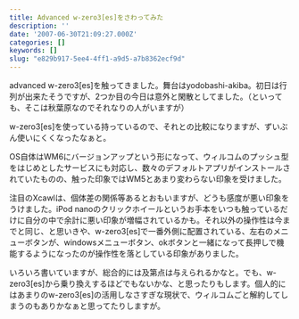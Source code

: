 ```yaml
---
title: Advanced w-zero3[es]をさわってみた
description: ''
date: '2007-06-30T21:09:27.000Z'
categories: []
keywords: []
slug: "e829b917-5ee4-4ff1-a9d5-a7b8362ecf9d"
---
```

advanced w-zero3\[es\]を触ってきました。舞台はyodobashi-akiba。初日は行列が出来たそうですが、2つか目の今日は意外と閑散としてました。（といっても、そこは秋葉原なのでそれなりの人がいますが）

w-zero3\[es\]を使っている持っているので、それとの比較になりますが、ずいぶん使いにくくなったなぁと。

OS自体はWM6にバージョンアップという形になって、ウィルコムのプッシュ型をはじめとしたサービスにも対応し、数々のデフォルトアプリがインストールされていたものの、触った印象ではWM5とあまり変わらない印象を受けました。

注目のXcawlは、個体差の関係等あるとおもいますが、どうも感度が悪い印象をうけました。iPod nanoのクリックホイールというお手本をいつも触っているだけに自分の中で余計に悪い印象が増幅されているかも。それ以外の操作性は今までと同じ、と思いきや、w-zero3\[es\]で一番外側に配置されている、左右のメニューボタンが、windowsメニューボタン、okボタンと一緒になって長押しで機能するようになったのが操作性を落としている印象がありました。

いろいろ書いていますが、総合的には及第点は与えられるかなと。でも、w-zero3\[es\]から乗り換えするほどでもないかな、と思ったりもします。個人的にはあまりのw-zero3\[es\]の活用しなさすぎな現状で、ウィルコムごと解約してしまうのもありかなぁと思ってたりしますが。